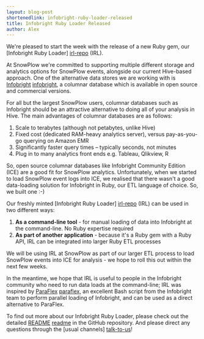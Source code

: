 ```yaml
---
layout: blog-post
shortenedlink: infobright-ruby-loader-released
title: Infobright Ruby Loader Released
author: Alex
---
```


We're pleased to start the week with the release of a new Ruby gem, our [Infobright Ruby Loader] [irl-repo] (IRL).

At SnowPlow we're committed to supporting multiple different storage and analytics options for SnowPlow
events, alongside our current Hive-based approach. One of the alternative data stores we are working with
is [Infobright] [infobright], a columnar database which is available in open source and commercial versions.

For all but the largest SnowPlow users, columnar databases such as Infobright should be an attractive
alternative to doing all of your analysis in Hive. The main advantages of columnar databases are as follows:

1. Scale to terabytes (although not petabytes, unlike Hive)
2. Fixed cost (dedicated RAM-heavy analytics server), versus pay-as-you-go querying on Amazon EMR
3. Significantly faster query times – typically seconds, not minutes
4. Plug in to many analytics front ends e.g. Tableau, Qlikview, R

So, open source columnar databases like Infobright Community Edition (ICE) are a good fit for SnowPlow analytics.
Unfortunately, when we started to load SnowPlow event logs into ICE, we realised that there wasn't a good
data-loading solution for Infobright in Ruby, our ETL language of choice. So, we built one :-)

Our freshly minted [Infobright Ruby Loader] [irl-repo] (IRL) can be used in two different ways:

1. **As a command-line tool** - for manual loading of data into Infobright at the command-line. No Ruby expertise required
2. **As part of another application** - because it's a Ruby gem with a Ruby API, IRL can be integrated into larger Ruby ETL processes

We will be using IRL at SnowPlow as part of our larger ETL process to load SnowPlow events into ICE for analysis - we hope
to roll this out within the next few weeks.

In the meantime, we hope that IRL is useful to people in the Infobright community who need to run data loads at the
command-line; IRL was inspired by [ParaFlex] [paraflex], an excellent Bash script from the Infobright team to perform
parallel loading of Infobright, and can be used as a direct alternative to ParaFlex.

To find out more about our Infobright Ruby Loader, please check out the detailed [README] [readme] in the GitHub repository.
And please direct any questions through the [usual channels] [talk-to-us]!

[irl-repo]: https://github.com/snowplow/infobright-ruby-loader
[infobright]: http://www.infobright.org/
[paraflex]: http://www.infobright.org/Blog/Entry/unscripted/
[readme]: https://github.com/snowplow/infobright-ruby-loader/blob/master/README.md
[talk-to-us]: https://github.com/snowplow/snowplow/wiki/Talk-to-us